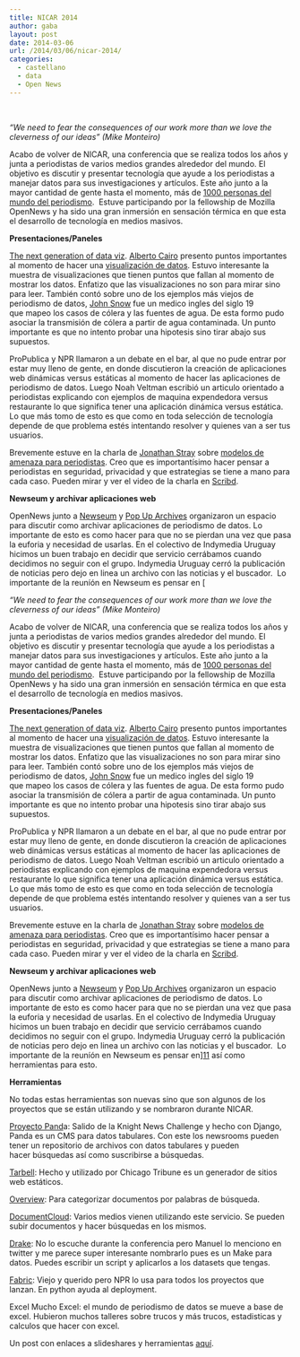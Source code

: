 ```yaml
---
title: NICAR 2014
author: gaba
layout: post
date: 2014-03-06
url: /2014/03/06/nicar-2014/
categories:
  - castellano
  - data
  - Open News
---
```

&nbsp;

_&#8220;We need to fear the consequences of our work more than we love the cleverness of our ideas&#8221; (Mike Monteiro)_

Acabo de volver de NICAR, una conferencia que se realiza todos los años y junta a periodistas de varios medios grandes alrededor del mundo. El objetivo es discutir y presentar tecnología que ayude a los periodistas a manejar datos para sus investigaciones y artículos. Este año junto a la mayor cantidad de gente hasta el momento, más de [1000 personas del mundo del periodismo][1].  Estuve participando por la fellowship de Mozilla OpenNews y ha sido una gran inmersión en sensación térmica en que esta el desarrollo de tecnología en medios masivos.

**Presentaciones/Paneles**

[The next generation of data viz][2]. [Alberto Cairo][3] presento puntos importantes al momento de hacer una [visualización de datos][4]. Estuvo interesante la muestra de visualizaciones que tienen puntos que fallan al momento de mostrar los datos. Enfatizo que las visualizaciones no son para mirar sino para leer. También contó sobre uno de los ejemplos más viejos de periodismo de datos, [John Snow][5] fue un medico ingles del siglo 19 que mapeo los casos de cólera y las fuentes de agua. De esta formo pudo asociar la transmisión de cólera a partir de agua contaminada. Un punto importante es que no intento probar una hipotesis sino tirar abajo sus supuestos.

ProPublica y NPR llamaron a un debate en el bar, al que no pude entrar por estar muy lleno de gente, en donde discutieron la creación de aplicaciones web dinámicas versus estáticas al momento de hacer las aplicaciones de periodismo de datos. Luego Noah Veltman escribió un articulo orientado a periodistas explicando con ejemplos de maquina expendedora versus restaurante lo que significa tener una aplicación dinámica versus estática. Lo que más tomo de esto es que como en toda selección de tecnología depende de que problema estés intentando resolver y quienes van a ser tus usuarios.

Brevemente estuve en la charla de [Jonathan Stray][6] sobre [modelos de amenaza para periodistas][7]. Creo que es importantísimo hacer pensar a periodistas en seguridad, privacidad y que estrategias se tiene a mano para cada caso. Pueden mirar y ver el video de la charla en [Scribd][8].

**Newseum y archivar aplicaciones web**

OpenNews junto a [Newseum][9] y [Pop Up Archives][10] organizaron un espacio para discutir como archivar aplicaciones de periodismo de datos. Lo importante de esto es como hacer para que no se pierdan una vez que pasa la euforia y necesidad de usarlas. En el colectivo de Indymedia Uruguay hicimos un buen trabajo en decidir que servicio cerrábamos cuando decidimos no seguir con el grupo. Indymedia Uruguay cerró la publicación de noticias pero dejo en linea un archivo con las noticias y el buscador.  Lo importante de la reuníón en Newseum es pensar en [&nbsp;

_&#8220;We need to fear the consequences of our work more than we love the cleverness of our ideas&#8221; (Mike Monteiro)_

Acabo de volver de NICAR, una conferencia que se realiza todos los años y junta a periodistas de varios medios grandes alrededor del mundo. El objetivo es discutir y presentar tecnología que ayude a los periodistas a manejar datos para sus investigaciones y artículos. Este año junto a la mayor cantidad de gente hasta el momento, más de [1000 personas del mundo del periodismo][1].  Estuve participando por la fellowship de Mozilla OpenNews y ha sido una gran inmersión en sensación térmica en que esta el desarrollo de tecnología en medios masivos.

**Presentaciones/Paneles**

[The next generation of data viz][2]. [Alberto Cairo][3] presento puntos importantes al momento de hacer una [visualización de datos][4]. Estuvo interesante la muestra de visualizaciones que tienen puntos que fallan al momento de mostrar los datos. Enfatizo que las visualizaciones no son para mirar sino para leer. También contó sobre uno de los ejemplos más viejos de periodismo de datos, [John Snow][5] fue un medico ingles del siglo 19 que mapeo los casos de cólera y las fuentes de agua. De esta formo pudo asociar la transmisión de cólera a partir de agua contaminada. Un punto importante es que no intento probar una hipotesis sino tirar abajo sus supuestos.

ProPublica y NPR llamaron a un debate en el bar, al que no pude entrar por estar muy lleno de gente, en donde discutieron la creación de aplicaciones web dinámicas versus estáticas al momento de hacer las aplicaciones de periodismo de datos. Luego Noah Veltman escribió un articulo orientado a periodistas explicando con ejemplos de maquina expendedora versus restaurante lo que significa tener una aplicación dinámica versus estática. Lo que más tomo de esto es que como en toda selección de tecnología depende de que problema estés intentando resolver y quienes van a ser tus usuarios.

Brevemente estuve en la charla de [Jonathan Stray][6] sobre [modelos de amenaza para periodistas][7]. Creo que es importantísimo hacer pensar a periodistas en seguridad, privacidad y que estrategias se tiene a mano para cada caso. Pueden mirar y ver el video de la charla en [Scribd][8].

**Newseum y archivar aplicaciones web**

OpenNews junto a [Newseum][9] y [Pop Up Archives][10] organizaron un espacio para discutir como archivar aplicaciones de periodismo de datos. Lo importante de esto es como hacer para que no se pierdan una vez que pasa la euforia y necesidad de usarlas. En el colectivo de Indymedia Uruguay hicimos un buen trabajo en decidir que servicio cerrábamos cuando decidimos no seguir con el grupo. Indymedia Uruguay cerró la publicación de noticias pero dejo en linea un archivo con las noticias y el buscador.  Lo importante de la reuníón en Newseum es pensar en][11] así como herramientas para esto.

**Herramientas**

No todas estas herramientas son nuevas sino que son algunos de los proyectos que se están utilizando y se nombraron durante NICAR.

[Proyecto Pand][12]a: Salido de la Knight News Challenge y hecho con Django, Panda es un CMS para datos tabulares. Con este los newsrooms pueden tener un repositorio de archivos con datos tabulares y pueden hacer búsquedas así como suscribirse a búsquedas.

[Tarbell][13]: Hecho y utilizado por Chicago Tribune es un generador de sitios web estáticos.

[Overview][14]: Para categorizar documentos por palabras de búsqueda.

[DocumentCloud][15]: Varios medios vienen utilizando este servicio. Se pueden subir documentos y hacer búsquedas en los mismos.

[Drake][16]: No lo escuche durante la conferencia pero Manuel lo menciono en twitter y me parece super interesante nombrarlo pues es un Make para datos. Puedes escribir un script y aplicarlos a los datasets que tengas.

[Fabric][17]: Viejo y querido pero NPR lo usa para todos los proyectos que lanzan. En python ayuda al deployment.

Excel Mucho Excel: el mundo de periodismo de datos se mueve a base de excel. Hubieron muchos talleres sobre trucos y más trucos, estadisticas y calculos que hacer con excel.

Un post con enlaces a slideshares y herramientas [aquí][18].

 [1]: http://ire.org/conferences/nicar-2014/speakers/
 [2]: http://ire.org/events-and-training/event/973/1132/
 [3]: http://storify.com/jonzmikly/alberto-cairo-on-the-next-generation-of-data-viz
 [4]: http://www.scribd.com/doc/209593302/NICAR-2014-talk-by-Alberto-Cairo
 [5]: http://es.wikipedia.org/wiki/John_Snow
 [6]: http://jonathanstray.com/
 [7]: http://ire.org/events-and-training/event/973/1146/
 [8]: http://www.scribd.com/doc/209968137/Threat-Modeling-Planning-Digital-Security-for-your-Story
 [9]: http://www.newseum.org/
 [10]: http://popuparchive.org/
 [11]: https://docs.google.com/spreadsheets/d/13zX2pNy-E7YRfE0BDzkwo_Yi5E3rAf6spVdgI8TrwSI/pubhtml
 [12]: http://pandaproject.net/
 [13]: https://github.com/newsapps/tarbell
 [14]: http://overview.ap.org/
 [15]: http://www.documentcloud.org
 [16]: https://github.com/Factual/drake
 [17]: http://docs.fabfile.org/en/1.8/
 [18]: http://blog.chryswu.com/2014/02/21/nicar14-slides-tutorials-links-tools/